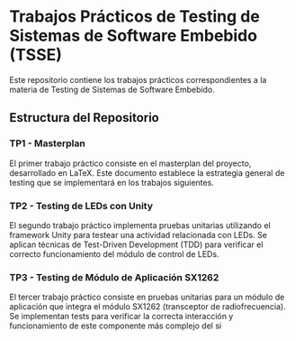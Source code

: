 # Trabajos Prácticos de Testing de Sistemas de Software Embebido (TSSE)

Este repositorio contiene los trabajos prácticos correspondientes a la materia de Testing de Sistemas de Software Embebido.

## Estructura del Repositorio

### TP1 - Masterplan
El primer trabajo práctico consiste en el masterplan del proyecto, desarrollado en LaTeX. Este documento establece la estrategia general de testing que se implementará en los trabajos siguientes.

### TP2 - Testing de LEDs con Unity
El segundo trabajo práctico implementa pruebas unitarias utilizando el framework Unity para testear una actividad relacionada con LEDs. Se aplican técnicas de Test-Driven Development (TDD) para verificar el correcto funcionamiento del módulo de control de LEDs.

### TP3 - Testing de Módulo de Aplicación SX1262
El tercer trabajo práctico consiste en pruebas unitarias para un módulo de aplicación que integra el módulo SX1262 (transceptor de radiofrecuencia). Se implementan tests para verificar la correcta interacción y funcionamiento de este componente más complejo del si